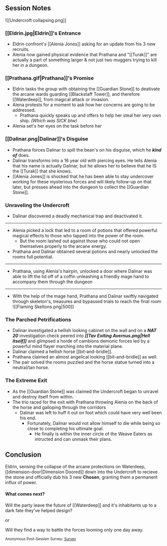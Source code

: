 ## Session Notes
![[Undercroft collapsing.png]]
### [[Eldrin.jpg|Eldrin]]'s Entrance
- Eldrin  confront's [[Alenia Jones]] asking for an update from his 3 new recruits.
- Alenia now gained physical evidence that Prathana and "[[Turak]]" are actually a part of something larger & not just two muggers trying to kill her in a dungeon.

### [[Prathana.gif|Prathana]]'s Promise
- Eldrin tasks the group with obtaining the [[Guardian Stone]] to deativate the arcane wards guarding [[Blackstaff Tower]], and therefore [[Waterdeep]], from magical attack or invasion.
- Alena protests for a moment to ask how her concerns are going to be addressed.
	- Prathana quickly speaks up and offers to help her steal her very own ship. *(Which was SICK btw)*
- Alenia set's her eyes on the task before her

### [[Dalinar.png|Dalinar]]'s Disguise
- Prathana forces Dalinar to spill the bean's on his disguise, which he ***kind of*** does.
- Dalinar transforms into a 16 year old with piercing eyes. He tells Alenia that his name is actually Dalinar, but he allows her to believe that he IS  the [[Turak]] that she knows.
- [[Alenia Jones]] is shocked that he has been able to stay undercover working for these mysterious forces and will likely follow-up on that later, but presses ahead into the dungeon to collect the [[Guardian Stone]].

### Unraveling the Undercroft
- Dalinar discovered a deadly mechanical trap and deactivated it.
---
- Alenia picked a lock that led to a room of potions that offered powerful magical effects to those who tapped into the power of the room.
	- But the room lashed out against those who could not open themselves properly to the arcane energy.
- Prathana and Dalinar obtained several potions and nearly unlocked the rooms full potential.
---
- Prathana, using Alenia's hairpin, unlocked a door where Dalinar was able to lift the lid off of a coffin unleashing a friendly mage hand to accompany them through the dungeon
---
- With the help of the mage hand, Prathana and Dalinar swiftly navigated through skeleton's, treasures and bypassed trials to reach the final room
![[Flaming Skeltons.png|500]]
### The Parched Petrifications
- Dalinar investigated a hellish looking cabinet on the wall and on a ***NAT 20*** investigation check peered into ***[[Tav Exiting Avernus.png|Hell itself]]*** and glimpsed a horde of cambions demonic forces led by a powerful mind flayer marching into the material plane.
- Dalinar claimed a hellish horse [[bit-and-bridle]].
- Prathana claimed an almost angelical looking [[bit-and-bridle]] as well.
- The pair solved the rooms puzzled and the horse statue turned into a neutral/tan horse.
### The Extreme Exit
- As the [[Guardian Stone]] was claimed the Undercroft began to unravel and destroy itself from within. 
- The trio raced for the exit with Prathana throwing Alenia on the back of the horse and galloping through the corridors
	- Dalinar was left to huff it out on foot which could have very well been his end.
		- Fortunately, Dalinar would not allow himself to die while being so close to completing his ultimate goal.
			- He finally is within the inner circle of the Weave Eaters as intructed and can unmask their plans.


## Conclusion
Eldrin, sensing the collapse of the arcane protections on Waterdeep, [[dimension-door|Dimension Doored]] down into the Undercroft to recieve the stone and officially dub his 3 new **Chosen**, granting them a permanent influx of power.
#### What comes next?
Will the party leave the future of [[Waterdeep]] and it's inhabitants up to a dark fate they've helped design?

or

Will they find a way to battle the forces looming only one day away.

<small> Anonymous Post-Session Survey: [Survey](https://forms.gle/xq2Ar1MBVmDFH5Y7A)